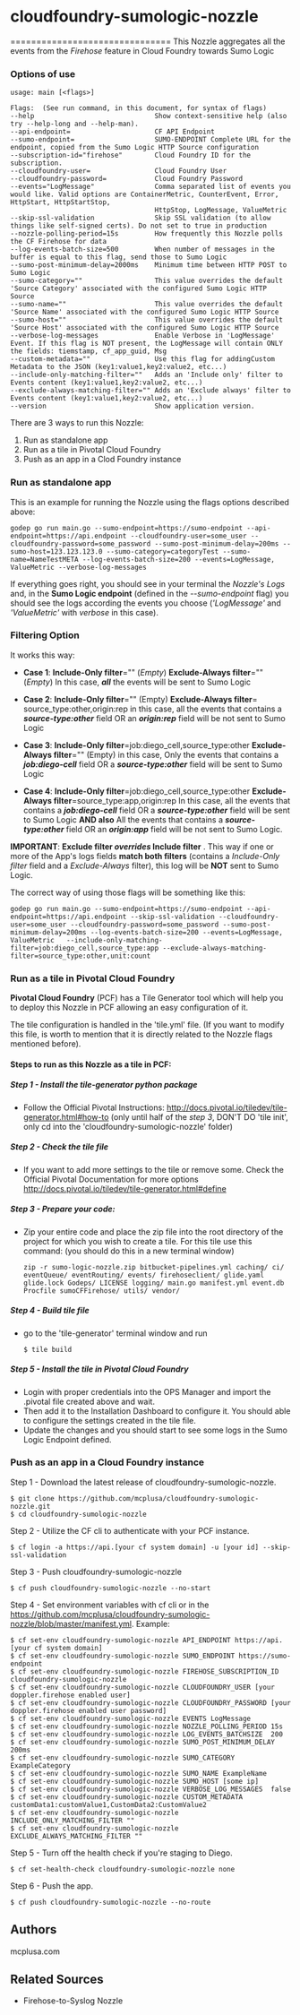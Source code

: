 # cloudfoundry-sumologic-nozzle
===============================
This Nozzle aggregates all the events from the _Firehose_ feature in Cloud Foundry towards Sumo Logic

### Options of use

```
usage: main [<flags>]

Flags:  (See run command, in this document, for syntax of flags)
--help                              Show context-sensitive help (also try --help-long and --help-man).
--api-endpoint=                     CF API Endpoint
--sumo-endpoint=                    SUMO-ENDPOINT Complete URL for the endpoint, copied from the Sumo Logic HTTP Source configuration
--subscription-id="firehose"        Cloud Foundry ID for the subscription.
--cloudfoundry-user=                Cloud Foundry User
--cloudfoundry-password=            Cloud Foundry Password
--events="LogMessage"               Comma separated list of events you would like. Valid options are ContainerMetric, CounterEvent, Error, HttpStart, HttpStartStop,
                                    HttpStop, LogMessage, ValueMetric
--skip-ssl-validation               Skip SSL validation (to allow things like self-signed certs). Do not set to true in production
--nozzle-polling-period=15s         How frequently this Nozzle polls the CF Firehose for data
--log-events-batch-size=500         When number of messages in the buffer is equal to this flag, send those to Sumo Logic
--sumo-post-minimum-delay=2000ms    Minimum time between HTTP POST to Sumo Logic
--sumo-category=""                  This value overrides the default 'Source Category' associated with the configured Sumo Logic HTTP Source
--sumo-name=""                      This value overrides the default 'Source Name' associated with the configured Sumo Logic HTTP Source
--sumo-host=""                      This value overrides the default 'Source Host' associated with the configured Sumo Logic HTTP Source
--verbose-log-messages              Enable Verbose in 'LogMessage' Event. If this flag is NOT present, the LogMessage will contain ONLY the fields: tiemstamp, cf_app_guid, Msg
--custom-metadata=""                Use this flag for addingCustom Metadata to the JSON (key1:value1,key2:value2, etc...)
--include-only-matching-filter=""   Adds an 'Include only' filter to Events content (key1:value1,key2:value2, etc...)
--exclude-always-matching-filter="" Adds an 'Exclude always' filter to Events content (key1:value1,key2:value2, etc...)
--version                           Show application version.
```


There are 3 ways to run this Nozzle:

1. Run as standalone app
2. Run as a tile in Pivotal Cloud Foundry
3. Push as an app in a Clod Foundry instance

### Run as standalone app

This is an example for running the Nozzle using the flags options described above:
```
godep go run main.go --sumo-endpoint=https://sumo-endpoint --api-endpoint=https://api.endpoint --cloudfoundry-user=some_user --cloudfoundry-password=some_password --sumo-post-minimum-delay=200ms --sumo-host=123.123.123.0 --sumo-category=categoryTest --sumo-name=NameTestMETA --log-events-batch-size=200 --events=LogMessage, ValueMetric --verbose-log-messages
```

If everything goes right, you should see in your terminal the _Nozzle's Logs_ and, in the __Sumo Logic endpoint__ (defined in the _--sumo-endpoint_ flag) you should see the logs according the events you choose (_'LogMessage'_ and _'ValueMetric'_ with _verbose_ in this case).


### Filtering Option

It works this way:
* **Case 1**:
**Include-Only filter**="" (_Empty_)
**Exclude-Always filter**="" (_Empty_)
In this case, _**all**_ the events will be sent to Sumo Logic

* **Case 2**:
**Include-Only filter**="" (Empty)
**Exclude-Always filter**= source_type:other,origin:rep
in this case, all the events that contains a _**source-type:other**_ field OR an _**origin:rep**_ field will be not sent to Sumo Logic

* **Case 3**:
**Include-Only filter**=job:diego_cell,source_type:other
**Exclude-Always filter**="" (Empty)
in this case, Only the events that contains a _**job:diego-cell**_ field OR a _**source-type:other**_ field will be sent to Sumo Logic

* **Case 4**:
**Include-Only filter**=job:diego_cell,source_type:other
**Exclude-Always filter**=source_type:app,origin:rep
In this case, all the events that contains a _**job:diego-cell**_ field OR a _**source-type:other**_ field will be sent to Sumo Logic
**AND also**
All the events that contains a _**source-type:other**_ field OR an _**origin:app**_ field will be not sent to Sumo Logic.

**IMPORTANT**: **Exclude filter _overrides_ Include filter** . This way if one or more of the App's logs fields **match both filters** (contains a _Include-Only filter_ field and a _Exclude-Always_ filter), this log will be **NOT** sent to Sumo Logic.


The correct way of using those flags will be something like this:

```
godep go run main.go --sumo-endpoint=https://sumo-endpoint --api-endpoint=https://api.endpoint --skip-ssl-validation --cloudfoundry-user=some_user --cloudfoundry-password=some_password --sumo-post-minimum-delay=200ms --log-events-batch-size=200 --events=LogMessage, ValueMetric   --include-only-matching-filter=job:diego_cell,source_type:app --exclude-always-matching-filter=source_type:other,unit:count
```


### Run as a tile in Pivotal Cloud Foundry

**Pivotal Cloud Foundry** (PCF) has a Tile Generator tool which will help you to deploy this Nozzle in PCF allowing an easy configuration of it.

The tile configuration is handled in the 'tile.yml' file. (If you want to modify this file, is worth to mention that it is directly related to the Nozzle flags mentioned before).

#### Steps to run as this Nozzle as a tile in PCF:

##### Step 1 - Install the tile-generator python package
* Follow the Official Pivotal Instructions: http://docs.pivotal.io/tiledev/tile-generator.html#how-to
(only until half of the _step 3_, DON'T DO 'tile init', only cd into the 'cloudfoundry-sumologic-nozzle' folder)

##### Step 2 - Check the tile file

* If you want to add more settings to the tile or remove some. Check the Official Pivotal Documentation for more options http://docs.pivotal.io/tiledev/tile-generator.html#define

##### Step 3 - Prepare your code:

* Zip your entire code and place the zip file into the root directory of the project for which you wish to create a tile. For this tile use this command: (you should do this in a new terminal window)

    ```
    zip -r sumo-logic-nozzle.zip bitbucket-pipelines.yml caching/ ci/ eventQueue/ eventRouting/ events/ firehoseclient/ glide.yaml glide.lock Godeps/ LICENSE logging/ main.go manifest.yml event.db Procfile sumoCFFirehose/ utils/ vendor/
    ```
##### Step 4 - Build tile file
* go to the 'tile-generator' terminal window and run

    ```
    $ tile build
    ```
##### Step 5 - Install the tile in Pivotal Cloud Foundry
* Login with proper credentials into the OPS Manager and import the .pivotal file created above and wait.
* Then add it to the Installation Dashboard to configure it. You should able to configure the settings created in the tile file.
* Update the changes and you should start to see some logs in the Sumo Logic Endpoint defined.

### Push as an app in a Cloud Foundry instance

Step 1 - Download the latest release of cloudfoundry-sumologic-nozzle.
```
$ git clone https://github.com/mcplusa/cloudfoundry-sumologic-nozzle.git
$ cd cloudfoundry-sumologic-nozzle
```

Step 2 - Utilize the CF cli to authenticate with your PCF instance.
```
$ cf login -a https://api.[your cf system domain] -u [your id] --skip-ssl-validation
```
Step 3 - Push cloudfoundry-sumologic-nozzle
```
$ cf push cloudfoundry-sumologic-nozzle --no-start
```
Step 4 - Set environment variables with cf cli or in the https://github.com/mcplusa/cloudfoundry-sumologic-nozzle/blob/master/manifest.yml. Example:
```
$ cf set-env cloudfoundry-sumologic-nozzle API_ENDPOINT https://api.[your cf system domain]
$ cf set-env cloudfoundry-sumologic-nozzle SUMO_ENDPOINT https://sumo-endpoint
$ cf set-env cloudfoundry-sumologic-nozzle FIREHOSE_SUBSCRIPTION_ID cloudfoundry-sumologic-nozzle
$ cf set-env cloudfoundry-sumologic-nozzle CLOUDFOUNDRY_USER [your doppler.firehose enabled user]
$ cf set-env cloudfoundry-sumologic-nozzle CLOUDFOUNDRY_PASSWORD [your doppler.firehose enabled user password]
$ cf set-env cloudfoundry-sumologic-nozzle EVENTS LogMessage
$ cf set-env cloudfoundry-sumologic-nozzle NOZZLE_POLLING_PERIOD 15s
$ cf set-env cloudfoundry-sumologic-nozzle LOG_EVENTS_BATCHSIZE  200
$ cf set-env cloudfoundry-sumologic-nozzle SUMO_POST_MINIMUM_DELAY 200ms
$ cf set-env cloudfoundry-sumologic-nozzle SUMO_CATEGORY ExampleCategory
$ cf set-env cloudfoundry-sumologic-nozzle SUMO_NAME ExampleName
$ cf set-env cloudfoundry-sumologic-nozzle SUMO_HOST [some ip]
$ cf set-env cloudfoundry-sumologic-nozzle VERBOSE_LOG_MESSAGES  false
$ cf set-env cloudfoundry-sumologic-nozzle CUSTOM_METADATA customData1:customValue1,CustomData2:CustomValue2
$ cf set-env cloudfoundry-sumologic-nozzle INCLUDE_ONLY_MATCHING_FILTER ""
$ cf set-env cloudfoundry-sumologic-nozzle EXCLUDE_ALWAYS_MATCHING_FILTER ""
```

Step 5 - Turn off the health check if you're staging to Diego.

```
$ cf set-health-check cloudfoundry-sumologic-nozzle none
```

Step 6 - Push the app.
```
$ cf push cloudfoundry-sumologic-nozzle --no-route
```
## Authors

mcplusa.com

## Related Sources

* Firehose-to-Syslog Nozzle
